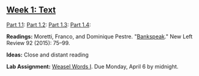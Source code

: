 
## [Week 1: Text](https://github.com/denten-courses/computing-context/blob/master/lecture-notes/lecture-1.md)

[Part 1.1]():
[Part 1.2]():
[Part 1.3]():
[Part 1.4]():

**Readings:** Moretti, Franco, and Dominique Pestre.
"[Bankspeak](http://newleftreview.org/II/92/franco-moretti-dominique-pestre-bankspeak)."
New Left Review 92 (2015): 75–99.

**Ideas:** Close and distant reading

**Lab Assignment:** [Weasel Words I](https://github.com/denten-courses/computing-context/tree/master/experiments/1-weasel). Due Monday, April 6 by midnight.
